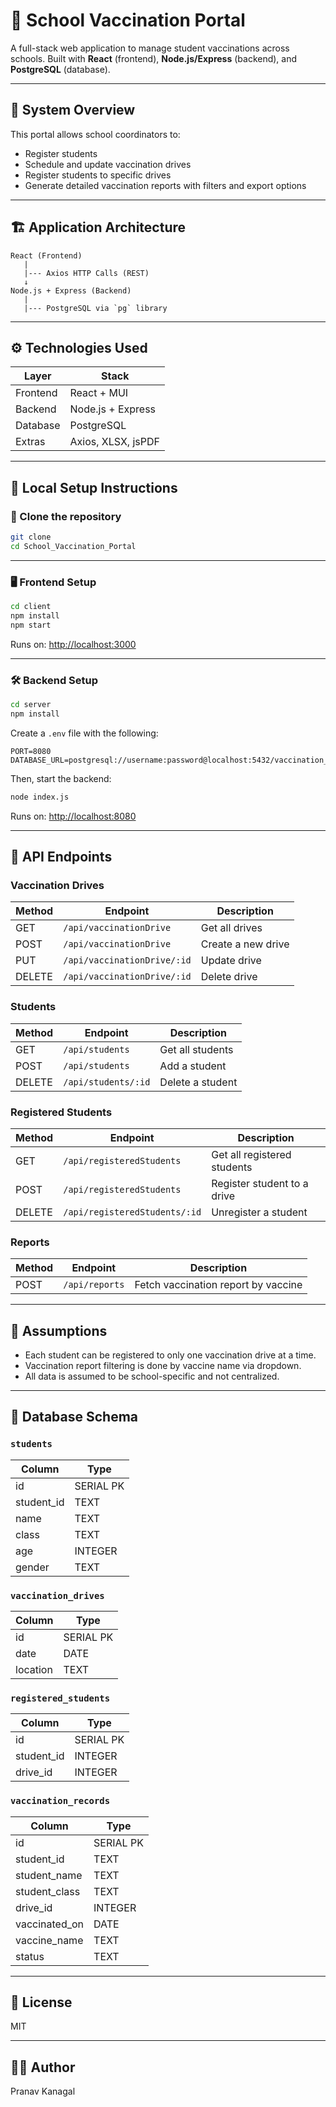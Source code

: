# 🏫 School Vaccination Portal

A full-stack web application to manage student vaccinations across schools. Built with **React** (frontend), **Node.js/Express** (backend), and **PostgreSQL** (database).

---

## 📌 System Overview

This portal allows school coordinators to:

- Register students
- Schedule and update vaccination drives
- Register students to specific drives
- Generate detailed vaccination reports with filters and export options

---

## 🏗️ Application Architecture

```
React (Frontend)
   |
   |--- Axios HTTP Calls (REST)
   ↓
Node.js + Express (Backend)
   |
   |--- PostgreSQL via `pg` library
```

---

## ⚙️ Technologies Used

| Layer     | Stack               |
|-----------|---------------------|
| Frontend  | React + MUI         |
| Backend   | Node.js + Express   |
| Database  | PostgreSQL          |
| Extras    | Axios, XLSX, jsPDF  |

---

## 🚀 Local Setup Instructions

### 📁 Clone the repository

```bash
git clone 
cd School_Vaccination_Portal
```

---

### 🖥️ Frontend Setup

```bash
cd client
npm install
npm start
```

Runs on: [http://localhost:3000](http://localhost:3000)

---

### 🛠️ Backend Setup

```bash
cd server
npm install
```

Create a `.env` file with the following:
```env
PORT=8080
DATABASE_URL=postgresql://username:password@localhost:5432/vaccination_portal
```

Then, start the backend:

```bash
node index.js
```

Runs on: [http://localhost:8080](http://localhost:8080)

---

## 🔌 API Endpoints

### Vaccination Drives

| Method | Endpoint                   | Description                    |
|--------|----------------------------|--------------------------------|
| GET    | `/api/vaccinationDrive`    | Get all drives                 |
| POST   | `/api/vaccinationDrive`    | Create a new drive             |
| PUT    | `/api/vaccinationDrive/:id`| Update drive                   |
| DELETE | `/api/vaccinationDrive/:id`| Delete drive                   |

### Students

| Method | Endpoint               | Description             |
|--------|------------------------|-------------------------|
| GET    | `/api/students`        | Get all students        |
| POST   | `/api/students`        | Add a student           |
| DELETE | `/api/students/:id`    | Delete a student        |

### Registered Students

| Method | Endpoint                            | Description                         |
|--------|-------------------------------------|-------------------------------------|
| GET    | `/api/registeredStudents`           | Get all registered students         |
| POST   | `/api/registeredStudents`           | Register student to a drive         |
| DELETE | `/api/registeredStudents/:id`       | Unregister a student                |

### Reports

| Method | Endpoint           | Description                           |
|--------|--------------------|---------------------------------------|
| POST   | `/api/reports`     | Fetch vaccination report by vaccine   |

---

## 🧠 Assumptions

- Each student can be registered to only one vaccination drive at a time.
- Vaccination report filtering is done by vaccine name via dropdown.
- All data is assumed to be school-specific and not centralized.

---

## 🧾 Database Schema

### `students`
| Column         | Type      |
|----------------|-----------|
| id             | SERIAL PK |
| student_id     | TEXT      |
| name           | TEXT      |
| class          | TEXT      |
| age            | INTEGER   |
| gender         | TEXT      |

### `vaccination_drives`
| Column     | Type      |
|------------|-----------|
| id         | SERIAL PK |
| date       | DATE      |
| location   | TEXT      |

### `registered_students`
| Column         | Type      |
|----------------|-----------|
| id             | SERIAL PK |
| student_id     | INTEGER   |
| drive_id       | INTEGER   |

### `vaccination_records`
| Column           | Type      |
|------------------|-----------|
| id               | SERIAL PK |
| student_id       | TEXT      |
| student_name     | TEXT      |
| student_class    | TEXT      |
| drive_id         | INTEGER   |
| vaccinated_on    | DATE      |
| vaccine_name     | TEXT      |
| status           | TEXT      |

---

## 📄 License

MIT

---

## 🙋‍♂️ Author

Pranav Kanagal
